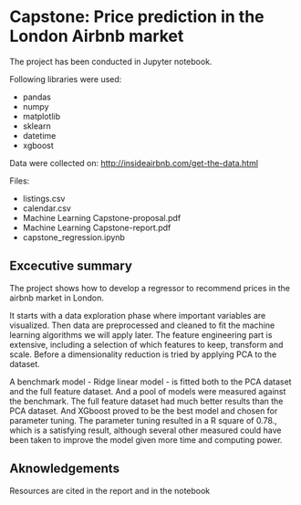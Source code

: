 # Capstone: Price prediction in the London Airbnb market


The project has been conducted in Jupyter notebook.

Following libraries were used:
- pandas
- numpy
- matplotlib
- sklearn
- datetime
- xgboost

Data were collected on:
http://insideairbnb.com/get-the-data.html

Files:
- listings.csv
- calendar.csv
- Machine Learning Capstone-proposal.pdf
- Machine Learning Capstone-report.pdf
- capstone_regression.ipynb

## Excecutive summary
 
The project shows how to develop a regressor to recommend prices in the airbnb market in London. 

It starts with a data exploration phase where important variables are visualized. 
Then data are preprocessed and cleaned to fit the machine learning algorithms we will apply later. 
The feature engineering part is extensive, including a selection of which features to keep, transform and scale.
Before a dimensionality reduction is tried by applying PCA to the dataset. 

A benchmark model - Ridge linear model - is fitted both to the PCA dataset and the full feature dataset. 
And a pool of models were measured against the benchmark. The full feature dataset had much better results than the PCA dataset. 
And XGboost proved to be the best model and chosen for parameter tuning. 
The parameter tuning resulted in a R square of 0.78., which is a satisfying result, although several other measured 
could have been taken to improve the model given more time and computing power. 

## Aknowledgements
Resources are cited in the report and in the notebook

